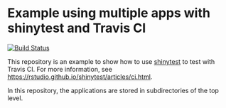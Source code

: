 Example using multiple apps with shinytest and Travis CI
========================================================
[![Build Status](https://app.travis-ci.com/asalber/shinytest-ci-example.svg?token=vDyGEjJEA4dpWUDsaMPq&branch=master)](https://app.travis-ci.com/asalber/shinytest-ci-example)

This repository is an example to show how to use [shinytest](https://github.com/rstudio/shinytest) to test with Travis CI. For more information, see https://rstudio.github.io/shinytest/articles/ci.html.

In this repository, the applications are stored in subdirectories of the top level.
